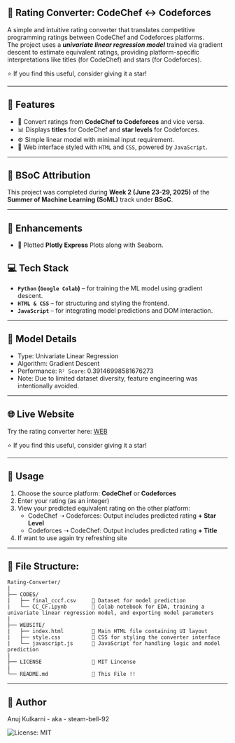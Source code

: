 ## 🔁 Rating Converter: CodeChef ↔ Codeforces

A simple and intuitive rating converter that translates competitive programming ratings between CodeChef and Codeforces platforms.<br>
The project uses a ***univariate linear regression model*** trained via gradient descent to estimate equivalent ratings, providing platform-specific interpretations like titles (for CodeChef) and stars (for Codeforces).

⭐ If you find this useful, consider giving it a star!

---

## 📌 Features

- 🔄 Convert ratings from **CodeChef to Codeforces** and vice versa.
- 📊 Displays **titles** for CodeChef and **star levels** for Codeforces.
- ⚙️ Simple linear model with minimal input requirement.
- 🌈 Web interface styled with `HTML` and `CSS`, powered by `JavaScript`.

---

## 🧠 BSoC Attribution

This project was completed during **Week 2 (June 23-29, 2025)** of the **Summer of Machine Learning (SoML)** track under **BSoC**.

---

## 🚀 Enhancements

- 📁 Plotted **Plotly Express** Plots along with Seaborn.

## 💻 Tech Stack

- **`Python` (`Google Colab`)** – for training the ML model using gradient descent.
- **`HTML & CSS`** – for structuring and styling the frontend.
- **`JavaScript`** – for integrating model predictions and DOM interaction.

---

## 🧠 Model Details

- Type: Univariate Linear Regression
- Algorithm: Gradient Descent
- Performance: `R² Score`: 0.39146998581676273
- Note: Due to limited dataset diversity, feature engineering was intentionally avoided.

---

## 🌐 Live Website
<p>Try the rating converter here: <a href='https://steam-bell-92.github.io/Rating-Converter/'>WEB</a></p>
⭐ If you find this useful, consider giving it a star!

---

## 🚀 Usage

1. Choose the source platform: **CodeChef** or **Codeforces**
2. Enter your rating (as an integer)
3. View your predicted equivalent rating on the other platform:
   - CodeChef ➝ Codeforces: Output includes predicted rating **+ Star Level**
   - Codeforces ➝ CodeChef: Output includes predicted rating **+ Title**
4. If want to use again try refreshing site

---

## 📁 File Structure:
```
Rating-Converter/
|
├── CODES/
|   ├── final_cccf.csv     🔹 Dataset for model prediction
|   └── CC_CF.ipynb        🔹 Colab notebook for EDA, training a univariate linear regression model, and exporting model parameters
|
├── WEBSITE/
|   ├── index.html         🔹 Main HTML file containing UI layout
|   ├── style.css          🔹 CSS for styling the converter interface
|   └── javascript.js      🔹 JavaScript for handling logic and model prediction
|
├── LICENSE                🔹 MIT Lincense
|
└── README.md              🔹 This File !!
```

---

## 👤 Author
Anuj Kulkarni - aka - steam-bell-92

![License: MIT](https://img.shields.io/badge/License-MIT-yellow.svg)
